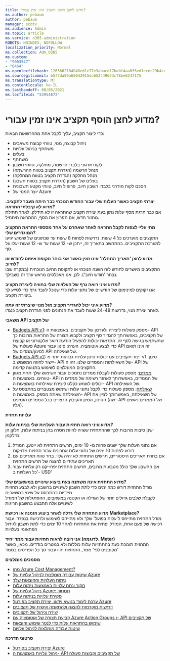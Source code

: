 ```yaml
---
title: מדוע לחצן הוסף תקציב אינו זמין עבורי?
ms.author: pebaum
author: pebaum
manager: scotv
ms.audience: Admin
ms.topic: article
ms.service: o365-administration
ROBOTS: NOINDEX, NOFOLLOW
localization_priority: Normal
ms.collection: Adm_O365
ms.custom:
- "9003547"
- "6464"
ms.openlocfilehash: 1263662184948ed1e77e3abacd17babf4aa033ed1ecec29b4c4afc26d6da56f0
ms.sourcegitcommit: b5f7da89a650d2915dc652449623c78be6247175
ms.translationtype: MT
ms.contentlocale: he-IL
ms.lasthandoff: 08/05/2021
ms.locfileid: "53954672"
---
```

# <a name="why-is-the-add-budget-button-disabled-for-me"></a>מדוע לחצן הוסף תקציב אינו זמין עבורי?

כדי ליצור תקציב, עליך לקבל אחת מההרשאות הבאות:

- ניהול קבוצה, מנוי, טווחי קבוצת משאבים
- משתתף בניהול עלויות
- בעלים
- משתתף
- לקוח ארגוני בלבד: הרשמה, מחלקה, טווחי חשבון
- מנהל הרשמה (הגדרת תקציב בטווח ההרשמה)
- מנהל מחלקה (הגדרת תקציב בטווח המחלקה)
- בעלים של חשבון (הגדרת תקציב בטווח חשבון)
- הסכם לקוח מודרני בלבד: חשבון חיוב, פרופיל חיוב, טווחי מקטע חשבונית
- יוצר המנוי של Azure

**יצרתי תקציב כאשר העלות שלי עבור החודש הנוכחי כבר היתה מעבר לתקציב. מדוע לא קיבלתי התראה?**  
אם כבר חרגת מסף עלות נתון בעת יצירת תקציב שהתראה זו לא תידלק. לאחר תחילת מחזור חדש, אם תפרוץ את הסף, ההתראה תיתחיל.

**מתי עליי לצפות לקבל התראה לאחר שאחרם על אחד מסספי התראת התקציב המוגדרים שלי?**  
התקציבים מוערכים כל 4 שעות. נדרשות לפחות 8 שעות עד שנתונים של שימוש יגיעו למערכת התקציבים. בהתחשב בתאריך זה, ייתכן ש- 12 שעות עד ש- 12 שעות יעלו על סף.

**מדוע לחצן 'תאריך התחלה' אינו זמין כאשר אני בוחר תקופת איפוס לחודש או לחיוב?**  
התקציבים מיושרים לחודש לוח השנה הנוכחי או לתקופת החיוב הנוכחית (במקרה שבו נבחר 'חודש חיוב'). לכן, אנו מאכלסים מראש ערך זה בשבילך.

**מדוע איני רואה גרף של העלויות שלי בחוויה ליצירת תקציב?**  
אנו זקוקים למינימום של חודשיים של נתוני עלות כדי שנוכל לעבד גרף כדי לסייע לך ביצירת תקציב.

**מדוע איני יכול להגדיר תקציב מול מנוי שיצרתי זה עתה?**  
לאחר יצירת מנוי, נדרשות 24-48 שעות לעבד את הנתונים לפני הגדרת תקציב כנגדו.

**משאבי API של תקציב**

- [Budgets API v1](https://docs.microsoft.com/rest/api/consumption/budgets?WT.mc_id=Portal-Microsoft_Azure_Support): מספק פעולות ליצירה ולעדכון של תקציבים. באמצעות ה- API של תקציבים, באפשרותך להגדיר סף תקציב ולקבוע תצורה של התראות מרובות כך שתשתמש בגישה לסף זה. התראות יכולות להפעיל הודעת דואר אלקטרוני או קבוצת פעולות של Azure כדי לבצע אוטומציה. הערה: סינון עבור API זה אינו תואם לסינון/ממדים של API של שאילתה.
- [Budgets API v2](https://github.com/Azure/azure-rest-api-specs/blob/master/specification/cost-management/resource-manager/Microsoft.CostManagement/preview/2019-04-01-preview/examples/CreateOrUpdateBudget.json): צור תקציבים עם יכולות סינון עלויות גבוהות יותר מ- v1. סינון יישור לחוזה המשמש ב- API של השאילתות והממדים שלנו. זהו ה- API של התקציבים המומלצים לשימוש בתנועה קדימה.
- [ממדים](https://docs.microsoft.com/rest/api/cost-management/dimensions?WT.mc_id=Portal-Microsoft_Azure_Support): מספק פעולות לקבלת ממדים נתמכים עבור השימוש שלך תחת מגוון טווחים. באמצעות ה- API של הממדים, באפשרותך לאחזר רשימה של ממדים ה יכולים לשמש כקלט ליצירת שאילתות באמצעות ה- API של השאילתה.
- [שאילתה](https://docs.microsoft.com/rest/api/cost-management/query?WT.mc_id=Portal-Microsoft_Azure_Support): מספק פעולות כדי לקבל נתוני עלות ושימוש מצטברים בהתבסס על השאילתה שאתה מספק. באמצעות ה- API של השאילתה, באפשרותך לציין את הסינון, המיון והקיבוץ הרצויים בכל הממדים הזמינים (שה- API של הממדים ניגשים אליו).

**עלויות תחזית**

**מדוע איני רואה תחזיות עבור העלויות שלי בניתוח עלות?**  
ישנן סיבות מרובות לכך שההתחזית עשויה להיות חסרה בהן בניתוח עלות, חלקן הן כדלקמן:

1. אם נתוני העלות שלך ישנים פחות מ- 10 ימים, תרשים התחזית לא ייטען. המודל דורש לפחות 10 ימים של נתוני עלות אחרונים עבור תחזיות מדויקות
2. אם בחרת תאריכים היסטוריים, תרשים התחזית לא יהיה גלוי. בחר טווח תאריכים עם תאריכים עתידיים להצגה של תרשים התחזית
3. אם החשבון שלך כולל מטבעות מרובים, תרשים התחזית יפרוייקט רק עלויות עבור 'כל העלויות ב- USD'

**מדוע התחזית אינה משתנה בעת ביצוע שינויים במשאבים שלי?**  
מודל התחזית דורש כמה ימים כדי לתת חשבון לשינויים בחשבון ולא לבצע תחזיות מיידיות בהתבסס על שינוי במשאבים  
לקבלת שלבים גדולים יותר של הגדלה או הקטנה במשאבים, ההסתגלות של המודל לשינויים אלה תתבצע בחשבון חריגות

**מדוע התחזית שלי גדלה לאחר ביצוע הזמנה או רכישת Marketplace?**  
מודל התחזית מתייחס ל'עלות בפועל' שלך ולא מתייחס לשימוש ולרכישה בנפרד. עבור רכישה של פעם אחת, המודל יפחית את התחזיות לאחר 10 ימים כדי לתת חשבון לגידול הפתאומי בעלויות

**אני רוצה לראות תחזיות עבור ממד יחיד (לדוגמה. Meter)**  
התחזית תומכת כעת בהתחזיות עלות כוללות ולא במטרים בודדים. מכאן, כאשר 'מקובצים לפי' ממד, התחזיות יהיו עבור סך כל הפריטים בממד

**מסמכים מומלצים**

- [מהו Azure Cost Management?](https://docs.microsoft.com/azure/cost-management/overview-cost-mgt?WT.mc_id=Portal-Microsoft_Azure_Support)
- [שיטות עבודה מומלצות לניהול עלויות של Azure](https://docs.microsoft.com/azure/cost-management/cost-mgt-best-practices?WT.mc_id=Portal-Microsoft_Azure_Support)
- [ניתוח העלויות וההוצאות שלך](https://docs.microsoft.com/azure/cost-management/quick-acm-cost-analysis?WT.mc_id=Portal-Microsoft_Azure_Support)
- [חקור ונתח עלויות באמצעות ניתוח עלות](https://docs.microsoft.com/azure/cost-management/quick-acm-cost-analysis?WT.mc_id=Portal-Microsoft_Azure_Support)
- [ניהול עלויות של Azure: תמחור](https://azure.microsoft.com/services/cost-management/#pricing)
- [סקירת עלויות בניתוח עלות](https://docs.microsoft.com/azure/cost-management-billing/costs/quick-acm-cost-analysis?WT.mc_id=Portal-Microsoft_Azure_Support#review-costs-in-cost-analysis)
- [ערכת לימוד בנושא וידאו: יצירת תקציב בפורטל Azure](https://www.youtube.com/watch?v=ExIVG_Gr45A&t=4s)
- [דרישות מוקדמות להצגה ולהתאמה אישית של תקציבים](https://docs.microsoft.com/azure/cost-management-billing/costs/tutorial-acm-create-budgets?WT.mc_id=Portal-Microsoft_Azure_Support#prerequisites)
- [יצירה וניהול של תקציבים](https://docs.microsoft.com/azure/cost-management-billing/costs/tutorial-acm-create-budgets?WT.mc_id=Portal-Microsoft_Azure_Support#create-a-budget-in-the-azure-portal)
- [קביעת תצורה של אוטומציה עם Azure Action Groups ו- API של תקציבים](https://docs.microsoft.com/azure/cost-management/tutorial-acm-create-budgets?WT.mc_id=Portal-Microsoft_Azure_Support#trigger-an-action-group)
- [שימוש בהתראות עלות כדי לנטר שימוש והוצאות](https://docs.microsoft.com/azure/cost-management/cost-mgt-alerts-monitor-usage-spending?WT.mc_id=Portal-Microsoft_Azure_Support)
- [שיטות עבודה מומלצות לניהול עלויות](https://docs.microsoft.com/azure/cost-management/cost-mgt-best-practices?WT.mc_id=Portal-Microsoft_Azure_Support)  

**סרטוני הדרכה**

- [יצירת תקציב בפורטל Azure](https://go.microsoft.com/fwlink/?linkid=2146761)
- [ניהול עלויות באמצעות ה- API של תקציבים וקבוצות פעולה](https://go.microsoft.com/fwlink/?linkid=2147038)